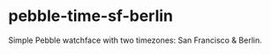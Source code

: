 pebble-time-sf-berlin
=====================

Simple Pebble watchface with two timezones: San Francisco &amp; Berlin.
